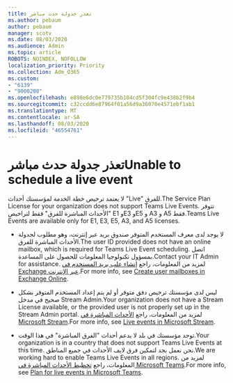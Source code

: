 ```yaml
---
title: تعذر جدولة حدث مباشر
ms.author: pebaum
author: pebaum
manager: scotv
ms.date: 08/03/2020
ms.audience: Admin
ms.topic: article
ROBOTS: NOINDEX, NOFOLLOW
localization_priority: Priority
ms.collection: Adm_O365
ms.custom:
- "6139"
- "9000208"
ms.openlocfilehash: e898e6dc0e779735b104cd5f304fc9e438b2f9b4
ms.sourcegitcommit: c32ccdd6e87964f01a56d9a36070e4571ebf1ab1
ms.translationtype: MT
ms.contentlocale: ar-SA
ms.lasthandoff: 08/03/2020
ms.locfileid: "46554761"
---
```

# <a name="unable-to-schedule-a-live-event"></a><span data-ttu-id="acd46-102">تعذر جدولة حدث مباشر</span><span class="sxs-lookup"><span data-stu-id="acd46-102">Unable to schedule a live event</span></span>

<span data-ttu-id="acd46-103">لا يعتمد ترخيص خطة الخدمة لمؤسستك أحداث "Live" للفرق.</span><span class="sxs-lookup"><span data-stu-id="acd46-103">The Service Plan License for your organization does not support Teams Live Events.</span></span> <span data-ttu-id="acd46-104">تتوفر "الأحداث المباشرة للفرق" فقط لتراخيص E1 وE3 وE5 و A3 و A5 فقط.</span><span class="sxs-lookup"><span data-stu-id="acd46-104">Teams Live Events are available only for E1, E3, E5, A3, and A5 licenses.</span></span>

- <span data-ttu-id="acd46-105">لا يوجد لدى معرف المستخدم المتوفر صندوق بريد عبر إنترنت، وهو مطلوب لجدولة الأحداث المباشرة للفرق.</span><span class="sxs-lookup"><span data-stu-id="acd46-105">The user ID provided does not have an online mailbox, which is required for Teams Live Event scheduling.</span></span> <span data-ttu-id="acd46-106">اتصل بمسؤول تكنولوجيا المعلومات للحصول على المساعدة.</span><span class="sxs-lookup"><span data-stu-id="acd46-106">Contact your IT Admin for assistance.</span></span> <span data-ttu-id="acd46-107">لمزيد من المعلومات، راجع [إنشاء علب بريد المستخدم في Exchange عبر الإنترنت](https://docs.microsoft.com/exchange/recipients-in-exchange-online/create-user-mailboxes).</span><span class="sxs-lookup"><span data-stu-id="acd46-107">For more info, see [Create user mailboxes in Exchange Online](https://docs.microsoft.com/exchange/recipients-in-exchange-online/create-user-mailboxes).</span></span>

- <span data-ttu-id="acd46-108">ليس لدى مؤسستك ترخيص دفق متوفر أو لم يتم إعداد المستخدم المتوفر بشكل صحيح في مدخل Stream Admin.</span><span class="sxs-lookup"><span data-stu-id="acd46-108">Your organization does not have a Stream License available, or the provided user is not properly set up in the Stream Admin portal.</span></span> <span data-ttu-id="acd46-109">لمزيد من المعلومات، راجع [الأحداث المباشرة في Microsoft Stream](https://docs.microsoft.com/stream/live-event-overview).</span><span class="sxs-lookup"><span data-stu-id="acd46-109">For more info, see [Live events in Microsoft Stream](https://docs.microsoft.com/stream/live-event-overview).</span></span>

- <span data-ttu-id="acd46-110">توجد مؤسستك في بلد لا يدعم أحداث "الفرق المباشرة" في هذا الوقت.</span><span class="sxs-lookup"><span data-stu-id="acd46-110">Your organization is in a country that does not support Teams Live Events at this time.</span></span> <span data-ttu-id="acd46-111">نحن نعمل بجد لتمكين فرق لايف الأحداث في جميع المناطق.</span><span class="sxs-lookup"><span data-stu-id="acd46-111">We are working hard to enable Teams Live Events in all regions.</span></span> <span data-ttu-id="acd46-112">لمزيد من المعلومات، راجع [تخطيط الأحداث المباشرة في Microsoft Teams](https://docs.microsoft.com/microsoftteams/teams-live-events/plan-for-teams-live-events).</span><span class="sxs-lookup"><span data-stu-id="acd46-112">For more info, see [Plan for live events in Microsoft Teams](https://docs.microsoft.com/microsoftteams/teams-live-events/plan-for-teams-live-events).</span></span>
